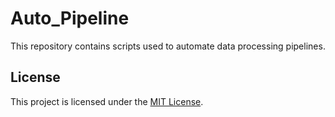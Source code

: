 # Auto_Pipeline

This repository contains scripts used to automate data processing pipelines.

## License

This project is licensed under the [MIT License](./LICENSE).
